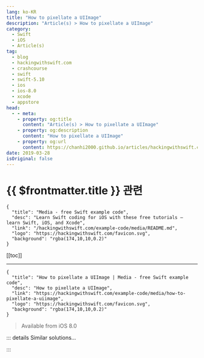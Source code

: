```yaml
---
lang: ko-KR
title: "How to pixellate a UIImage"
description: "Article(s) > How to pixellate a UIImage"
category:
  - Swift
  - iOS
  - Article(s)
tag: 
  - blog
  - hackingwithswift.com
  - crashcourse
  - swift
  - swift-5.10
  - ios
  - ios-8.0
  - xcode
  - appstore
head:
  - - meta:
    - property: og:title
      content: "Article(s) > How to pixellate a UIImage"
    - property: og:description
      content: "How to pixellate a UIImage"
    - property: og:url
      content: https://chanhi2000.github.io/articles/hackingwithswift.com/example-code/media/how-to-pixellate-a-uiimage.html
date: 2019-03-28
isOriginal: false
---
```


# {{ $frontmatter.title }} 관련

```component VPCard
{
  "title": "Media - free Swift example code",
  "desc": "Learn Swift coding for iOS with these free tutorials – learn Swift, iOS, and Xcode",
  "link": "/hackingwithswift.com/example-code/media/README.md",
  "logo": "https://hackingwithswift.com/favicon.svg",
  "background": "rgba(174,10,10,0.2)"
}
```

[[toc]]

---

```component VPCard
{
  "title": "How to pixellate a UIImage | Media - free Swift example code",
  "desc": "How to pixellate a UIImage",
  "link": "https://hackingwithswift.com/example-code/media/how-to-pixellate-a-uiimage",
  "logo": "https://hackingwithswift.com/favicon.svg",
  "background": "rgba(174,10,10,0.2)"
}
```

> Available from iOS 8.0

<!-- TODO: 작성 -->

<!-- 
Core Image has a number of interesting filters baked in, and an easy one to use is `CIPixellate` – it pixellates images, making them appear blocky. You have control over how big each pixel block should be, so it’s suitable for a range of tasks.

Below is some sample code to get you started. To use it you should:

1. Change `yourUIImage` to be whatever input `UIImage` you want to use.
<li>Change the value of 12 for however strong your pixellation effect should be.
<li>Change the `print(processedImage.size)` line at the end for something more interesting – maybe you want to display the pixellated image somewhere?

Here’s the code:

```swift
guard let currentCGImage = yourUIImage.cgImage else { return }
let currentCIImage = CIImage(cgImage: currentCGImage)

let filter = CIFilter(name: "CIPixellate")
filter?.setValue(currentCIImage, forKey: kCIInputImageKey)
filter?.setValue(12, forKey: kCIInputScaleKey)
guard let outputImage = filter?.outputImage else { return }

let context = CIContext()

if let cgimg = context.createCGImage(outputImage, from: outputImage.extent) {
    let processedImage = UIImage(cgImage: cgimg)
    print(processedImage.size)
}
```

Note: if you intend to run pixellation several times you’ll find it more efficient to save your `CIContext` rather than keep recreating it.

-->

::: details Similar solutions…

<!--
/example-code/core-graphics/how-to-use-core-graphics-blend-modes-to-draw-a-uiimage-differently">How to use Core Graphics blend modes to draw a UIImage differently 
/example-code/media/how-to-save-a-uiimage-to-a-file-using-jpegdata-and-pngdata">How to save a UIImage to a file using jpegData() and pngData() 
/example-code/media/how-to-read-the-average-color-of-a-uiimage-using-ciareaaverage">How to read the average color of a UIImage using CIAreaAverage 
/example-code/media/cidetectortypeface-how-to-detect-faces-in-a-uiimage">CIDetectorTypeFace: How to detect faces in a UIImage 
/example-code/media/how-to-render-a-uiview-to-a-uiimage">How to render a UIView to a UIImage</a>
-->

:::

